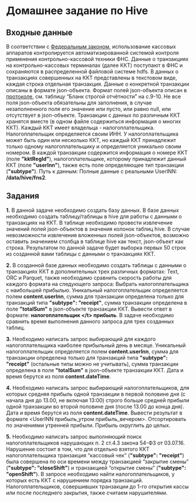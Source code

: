 # Домашнее задание по Hive

## Входные данные
В соответствии с [Федеральным законом](http://pravo.gov.ru/proxy/ips/?docbody=&prevDoc=102402993&backlink=1&&nd=102452026), использование кассовых аппаратов контролируется автоматизированной системой контроля применения контрольно-кассовой техники ФНС. Данные о транзакциях на контрольно-кассовых терминалах (далее ККТ) поступают в ФНС и сохраняются в распределенной файловой системе hdfs. В данных о транзакциях совершенных на ККТ представлены в текстовом виде, каждая строка отдельная транзакция. Данные о конкретной транзакции описаны в формате json-объекта. Формат полей json-объекта описан в [протоколе](http://kktspb.ru/PravoKKT/FNC/2017/www_protokol_informacionnogo_obmena_ofd-fns_ver_3..pdf), см. таблицу “Бланк строгой отчётности” на с.9-10. Не все поля json-объекта обязательны для заполнения, в случае незаполненного поля его значение или пусто, или равно null, или отсутствует в json-объекте. Транзакции с данных по различным ККТ хранятся вместе (в одном файле содержиться информация о многих ККТ). Каждый ККТ имеет владельца - налогоплательщика. Налогоплательщик определяется своим ИНН. У налогоплательщика может быть один или несколько  ККТ, но каждый ККТ принадлежит только одному налогоплательщику и определяется уникально своим номером. В каждой транзакции содержится информация о номере ККТ (поле **"kktRegId"**), налогоплательщике, которому принадлежит данный ККТ (поле **"userInn"**), также есть поле определяющее тип транзакции  (**"subtype"**).
Путь к данным: Полные данные с реальными UserINN: **/data/hive/fns2**.

## Задания
**1.** В данной задаче необходимо создать базу данных. В базе данных необходимо создать таблицу/таблицы в hive для работы с данными о транзакциях на ККТ. В таблице необходимо провести извлечение значений полей json-объектов в значения колонок таблиц hive. В случае невозможности извлечения вложенных полей json-объектов, возможно оставить значением столбца в таблице hive как текст, json-объект как строка. 
Результатом по данной задаче будет выборка первых 50 строк из созданной вами таблицы с данными о транзакциях ККТ.

**2.** В созданной базе данных необходимо создать таблицы с данными о транзакциях ККТ в дополнительных трех различных форматах: Text, ORC и Parquet, также необходимо сравнить скорость работы для каждого формата на следующего запроса: 
Выбрать налогоплательщика с наибольшей прибылью. Уникальный налогоплательщик определяется полем **content.userInn**, сумма для транзакции определена только для транзакций типа **"subtype": "receipt"**, сумма транзакции определена в поле **"totalSum"** в json-объекте транзакции ККТ. Вывести ответ в формате: **налогоплательщик \</t> прибыль**.
В задаче необходимо сравнить время выполнения данного запроса для трех созданных таблиц.

**3.** Необходимо написать запрос выбирающий для каждого налогоплательщика наиболее прибыльный день в месяце. Уникальный налогоплательщик определяется полем **content.userInn**, сумма для транзакции определена только для транзакций типа **"subtype": "receipt"** (остальные типы можно не учитывать), сумма транзакции определена в поле **"totalSum"** в json-объекте транзакции ККТ. Дата и время берутся из поля **content.dateTime**.

**4.** Необходимо написать запрос выбирающий налогоплательщиков, для которых средняя прибыль одной транзакции в первой половине дня (с начала дня до 13.00, не включая 13:00) строго больше средней прибыли одной транзакции во второй половине дня (после 13.00 до конца дня). Дата и время берутся из поля **content.dateTime**. Вывести результат в формате <UserINN прибыль_утром прибыль_вечером>. Отсортировать по значениями утренней прибыли. Прибыль округлить до целых.

**5.** Необходимо написать запрос выполняющий поиск налогоплательщиков нарушающих п. 2 ст.4.3 закона 54-ФЗ от 03.07.16. Нарушение состоит в том, что для отдельно взятого ККТ налогоплательщика транзакция “кассовый чек” (**"subtype": "receipt"**) была совершена по оси времени между транзакцией “закрытие смены” (**"subtype": "closeShift"**) и транзакцией “открытие смены” (**"subtype": "openShift"**). В запросе необходимо найти налогоплательщиков, у которых есть ККТ с нарушением порядка транзакций. Налогоплательщиков, совершивших транзакции до 1-го открытия кассы или после последнего закрытия, также считаем нарушителями.

